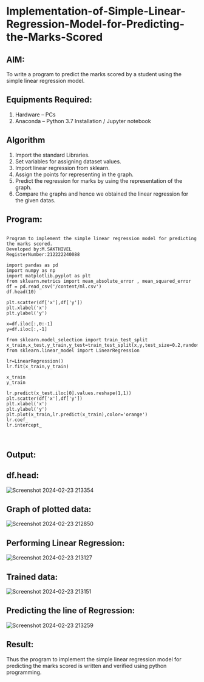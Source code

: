# Implementation-of-Simple-Linear-Regression-Model-for-Predicting-the-Marks-Scored

## AIM:
To write a program to predict the marks scored by a student using the simple linear regression model.

## Equipments Required:
1. Hardware – PCs
2. Anaconda – Python 3.7 Installation / Jupyter notebook

## Algorithm
1. Import the standard Libraries.
2. Set variables for assigning dataset values.
3. Import linear regression from sklearn.
4. Assign the points for representing in the graph.
5. Predict the regression for marks by using the representation of the graph.
6. Compare the graphs and hence we obtained the linear regression for the given datas.

## Program:
```

Program to implement the simple linear regression model for predicting the marks scored.
Developed by:M.SAKTHIVEL
RegisterNumber:212222240088
 
import pandas as pd
import numpy as np
import matplotlib.pyplot as plt
from sklearn.metrics import mean_absolute_error , mean_squared_error
df = pd.read_csv('/content/ml.csv')
df.head(10)

plt.scatter(df['x'],df['y'])
plt.xlabel('x')
plt.ylabel('y')

x=df.iloc[:,0:-1]
y=df.iloc[:,-1]

from sklearn.model_selection import train_test_split
x_train,x_test,y_train,y_test=train_test_split(x,y,test_size=0.2,random_state=0)
from sklearn.linear_model import LinearRegression

lr=LinearRegression()
lr.fit(x_train,y_train)

x_train
y_train

lr.predict(x_test.iloc[0].values.reshape(1,1))
plt.scatter(df['x'],df['y'])
plt.xlabel('x')
plt.ylabel('y')
plt.plot(x_train,lr.predict(x_train),color='orange')
lr.coef_
lr.intercept_



```

## Output:
## df.head:
![Screenshot 2024-02-23 213354](https://github.com/Gokul0117/Implementation-of-Simple-Linear-Regression-Model-for-Predicting-the-Marks-Scored/assets/121165938/b850e3d6-3111-4303-b479-fc2f5e8e9680)

## Graph of plotted data:
![Screenshot 2024-02-23 212850](https://github.com/Gokul0117/Implementation-of-Simple-Linear-Regression-Model-for-Predicting-the-Marks-Scored/assets/121165938/a2efb952-3a9c-4dae-9425-9c038e5189c1)

## Performing Linear Regression:
![Screenshot 2024-02-23 213127](https://github.com/Gokul0117/Implementation-of-Simple-Linear-Regression-Model-for-Predicting-the-Marks-Scored/assets/121165938/e5ac47f7-ee0b-4ffa-b141-992f2506ea8d)

## Trained data:
![Screenshot 2024-02-23 213151](https://github.com/Gokul0117/Implementation-of-Simple-Linear-Regression-Model-for-Predicting-the-Marks-Scored/assets/121165938/1efa4b20-abc7-4fc1-86ab-b5b94036d129)

## Predicting the line of Regression:
![Screenshot 2024-02-23 213259](https://github.com/Gokul0117/Implementation-of-Simple-Linear-Regression-Model-for-Predicting-the-Marks-Scored/assets/121165938/a05c9580-798d-49a6-b5f9-4e986838d00d)


## Result:
Thus the program to implement the simple linear regression model for predicting the marks scored is written and verified using python programming.
